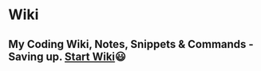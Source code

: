 # Wiki
## My Coding Wiki, Notes, Snippets & Commands - Saving up. [Start Wiki](https://github.com/Anim-101/Wiki/wiki)😃
